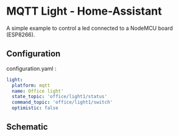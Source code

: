 # MQTT Light - Home-Assistant
A simple example to control a led connected to a NodeMCU board (ESP8266).

## Configuration
configuration.yaml :
```yaml
light:
  platform: mqtt
  name: Office light'
  state_topic: 'office/light1/status'
  command_topic: 'office/light1/switch'
  optimistic: false
```

## Schematic
[schematic]: https://github.com/mertenats/open-home-automation/blob/master/ha_mqtt_light/Schematic.png "Schematic"

